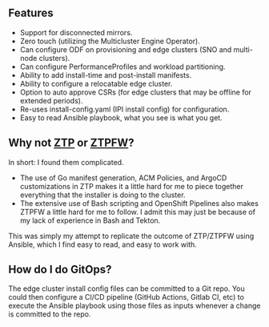 ## Features
* Support for disconnected mirrors.
* Zero touch (utilizing the Multicluster Engine Operator).
* Can configure ODF on provisioning and edge clusters (SNO and multi-node clusters).
* Can configure PerformanceProfiles and workload partitioning.
* Ability to add install-time and post-install manifests.
* Ability to configure a relocatable edge cluster.
* Option to auto approve CSRs (for edge clusters that may be offline for extended periods).
* Re-uses install-config.yaml (IPI install config) for configuration.
* Easy to read Ansible playbook, what you see is what you get.

## Why not [ZTP](https://docs.openshift.com/container-platform/latest/scalability_and_performance/ztp-deploying-disconnected.html) or [ZTPFW](https://rh-ecosystem-edge.github.io/ztp-pipeline-relocatable/1.0/ZTP-for-factories.html)?
In short: I found them complicated.

* The use of Go manifest generation, ACM Policies, and ArgoCD customizations in ZTP makes it a little hard for me to piece together everything that the installer is doing to the cluster.
* The extensive use of Bash scripting and OpenShift Pipelines also makes ZTPFW a little hard for me to follow. I admit this may just be because of my lack of experience in Bash and Tekton.

This was simply my attempt to replicate the outcome of ZTP/ZTPFW using Ansible, which I find easy to read, and easy to work with.

## How do I do GitOps?
The edge cluster install config files can be committed to a Git repo. You could then configure a CI/CD pipeline (GitHub Actions, Gitlab CI, etc) to execute the Ansible playbook using those files as inputs whenever a change is committed to the repo.
